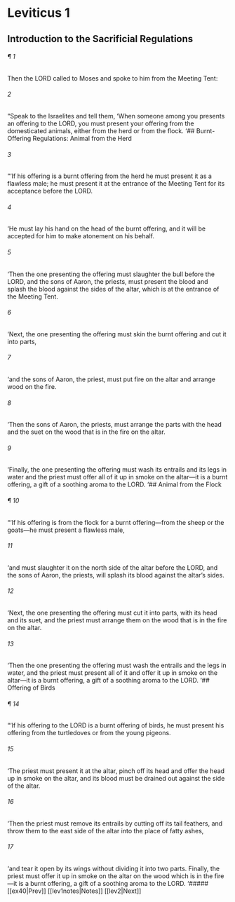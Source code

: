 # Leviticus 1
## Introduction to the Sacrificial Regulations
###### ¶ 1
Then the LORD called to Moses and spoke to him from the Meeting Tent:
###### 2
“Speak to the Israelites and tell them, ‘When someone among you presents an offering to the LORD, you must present your offering from the domesticated animals, either from the herd or from the flock.
‘## Burnt-Offering Regulations: Animal from the Herd
###### 3
“‘If his offering is a burnt offering from the herd he must present it as a flawless male; he must present it at the entrance of the Meeting Tent for its acceptance before the LORD.
###### 4
‘He must lay his hand on the head of the burnt offering, and it will be accepted for him to make atonement on his behalf.
###### 5
‘Then the one presenting the offering must slaughter the bull before the LORD, and the sons of Aaron, the priests, must present the blood and splash the blood against the sides of the altar, which is at the entrance of the Meeting Tent.
###### 6
‘Next, the one presenting the offering must skin the burnt offering and cut it into parts,
###### 7
‘and the sons of Aaron, the priest, must put fire on the altar and arrange wood on the fire.
###### 8
‘Then the sons of Aaron, the priests, must arrange the parts with the head and the suet on the wood that is in the fire on the altar.
###### 9
‘Finally, the one presenting the offering must wash its entrails and its legs in water and the priest must offer all of it up in smoke on the altar—it is a burnt offering, a gift of a soothing aroma to the LORD.
‘## Animal from the Flock
###### ¶ 10
“‘If his offering is from the flock for a burnt offering—from the sheep or the goats—he must present a flawless male,
###### 11
‘and must slaughter it on the north side of the altar before the LORD, and the sons of Aaron, the priests, will splash its blood against the altar’s sides.
###### 12
‘Next, the one presenting the offering must cut it into parts, with its head and its suet, and the priest must arrange them on the wood that is in the fire on the altar.
###### 13
‘Then the one presenting the offering must wash the entrails and the legs in water, and the priest must present all of it and offer it up in smoke on the altar—it is a burnt offering, a gift of a soothing aroma to the LORD.
‘## Offering of Birds
###### ¶ 14
“‘If his offering to the LORD is a burnt offering of birds, he must present his offering from the turtledoves or from the young pigeons.
###### 15
‘The priest must present it at the altar, pinch off its head and offer the head up in smoke on the altar, and its blood must be drained out against the side of the altar.
###### 16
‘Then the priest must remove its entrails by cutting off its tail feathers, and throw them to the east side of the altar into the place of fatty ashes,
###### 17
‘and tear it open by its wings without dividing it into two parts. Finally, the priest must offer it up in smoke on the altar on the wood which is in the fire—it is a burnt offering, a gift of a soothing aroma to the LORD.
<span class=arrow-right>  ‘##### <span class=arrow-left>  [[ex40|Prev]]<span class=navigation-separator>  [[lev1notes|Notes]]<span class=navigation-separator>  [[lev2|Next]]